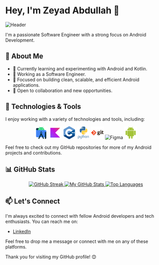# Hey, I'm Zeyad Abdullah 👋

![Header](https://1.bp.blogspot.com/-7A4WynwLsMw/XbBpCXG8fHI/AAAAAAAAMt4/uOa1bpLskYgrwGbllhSu2SDj_Mig8SXJQCLcBGAsYHQ/s1600/2000_600px.gif)

I'm a passionate Software Engineer with a strong focus on Android Development.

## 🚀 About Me

- 🌱 Currently learning and experimenting with Android and Kotlin.
- 💼 Working as a Software Engineer.
- 🎯 Focused on building clean, scalable, and efficient Android applications.
- 🤝 Open to collaboration and new opportunities.

## 🔧 Technologies & Tools

I enjoy working with a variety of technologies and tools, including:

<div align="center">
  <img src="https://github.com/devicons/devicon/blob/master/icons/androidstudio/androidstudio-original.svg" alt="Android Studio" title="Android Studio" width="40" height="40" />
  <img src="https://github.com/devicons/devicon/blob/master/icons/kotlin/kotlin-original.svg" alt="Kotlin" title="Kotlin" width="40" height="40" />
  <img src="https://github.com/devicons/devicon/blob/master/icons/cplusplus/cplusplus-original.svg" alt="C++" title="C++" width="40" height="40" />
  <img src="https://github.com/devicons/devicon/blob/master/icons/python/python-original-wordmark.svg" alt="Python" title="Python" width="40" height="40" />
  <img src="https://github.com/devicons/devicon/blob/master/icons/git/git-original-wordmark.svg" alt="Git" title="Git" width="40" height="40" />
  <img src="https://www.vectorlogo.zone/logos/figma/figma-icon.svg" alt="Figma" title="Figma" width="40" height="40" />
  <img src="https://github.com/devicons/devicon/blob/master/icons/android/android-original.svg" alt="Android" title="Android" width="40" height="40" />
</div>

Feel free to check out my GitHub repositories for more of my Android projects and contributions.

## 📊 GitHub Stats

<div align="center">
  <a href="https://git.io/streak-stats">
    <img src="http://github-readme-streak-stats.herokuapp.com?user=ZeyadAbdullah679&theme=cobalt" alt="GitHub Streak" />
  </a>
  <a href="https://github.com/anuraghazra/github-readme-stats">
    <img src="https://github-readme-stats.vercel.app/api/?username=ZeyadAbdullah679&count_private=true&theme=cobalt&show_icons=true" alt="My GitHub Stats" />
  </a>
  <a href="https://github.com/anuraghazra/github-readme-stats">
    <img src="https://github-readme-stats.vercel.app/api/top-langs/?username=ZeyadAbdullah679&layout=compact&theme=vision-friendly-dark" alt="Top Languages" />
  </a>
</div>

## 📫 Let's Connect

I'm always excited to connect with fellow Android developers and tech enthusiasts. You can reach me on:

- [LinkedIn](https://www.linkedin.com/in/zeyadabdullah/)

Feel free to drop me a message or connect with me on any of these platforms.

Thank you for visiting my GitHub profile! 😊
